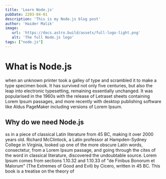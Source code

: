 ```yaml
---
title: 'Learn Node.js'
pubDate: 2203-04-01
description: 'This is my Node.js blog post'
author: 'Haider Malik'
image: 
   url: 'https://docs.astro.build/assets/full-logo-light.png'
   alt: 'The full Node.js logo'
tags: ["node.js"]
---
```


# What is Node.js

when an unknown printer took a galley of type and scrambled it to make a type specimen book. It has survived not only five centuries, but also the leap into electronic typesetting, remaining essentially unchanged. It was popularised in the 1960s with the release of Letraset sheets containing Lorem Ipsum passages, and more recently with desktop publishing software like Aldus PageMaker including versions of Lorem Ipsum.

## Why do we need Node.js

ss in a piece of classical Latin literature from 45 BC, making it over 2000 years old. Richard McClintock, a Latin professor at Hampden-Sydney College in Virginia, looked up one of the more obscure Latin words, consectetur, from a Lorem Ipsum passage, and going through the cites of the word in classical literature, discovered the undoubtable source. Lorem Ipsum comes from sections 1.10.32 and 1.10.33 of "de Finibus Bonorum et Malorum" (The Extremes of Good and Evil) by Cicero, written in 45 BC. This book is a treatise on the theory of
